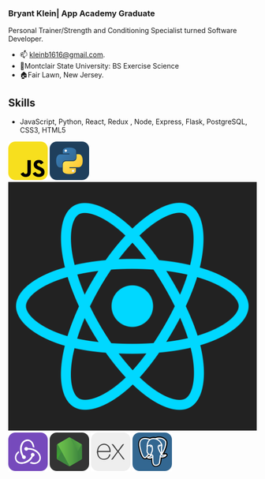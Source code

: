### Bryant Klein| App Academy Graduate 
  Personal Trainer/Strength and Conditioning Specialist turned Software Developer.

- :mailbox: kleinb1616@gmail.com.
- :school:Montclair State University: BS Exercise Science
- :house:Fair Lawn, New Jersey.

## Skills

- JavaScript, Python, React, Redux , Node, Express, Flask, PostgreSQL, CSS3, HTML5 


![JS](https://github.com/harshcut/harshcut/blob/master/static/javascript.svg)   ![Python](https://github.com/harshcut/harshcut/blob/master/static/python.svg)   ![React](https://github.com/Bryant16/images/blob/master/react.png) ![Redux](https://github.com/harshcut/harshcut/blob/master/static/redux.svg) ![Node](https://github.com/harshcut/harshcut/blob/master/static/nodejs.svg) ![Express](https://github.com/harshcut/harshcut/blob/master/static/expressjs.svg)  ![POstgreSQL](https://github.com/harshcut/harshcut/blob/master/static/postgresql.svg)         
